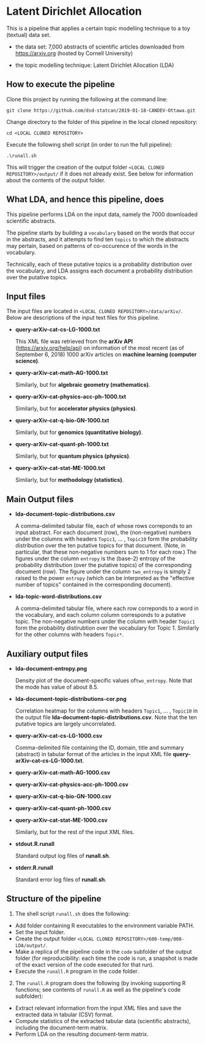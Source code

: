 
Latent Dirichlet Allocation
===========================

This is a pipeline that applies a certain topic modelling technique to a toy
(textual) data set.

* the data set: 7,000 abstracts of scientific articles downloaded from https://arxiv.org (hosted by Cornell University)

* the topic modelling technique: Latent Dirichlet Allocation (LDA)

How to execute the pipeline
---------------------------
Clone this project by running the following at the command line:

```
git clone https://github.com/dsd-statcan/2019-01-18-CANDEV-Ottawa.git
```

Change directory to the folder of this pipeline in the local cloned repository:

```
cd <LOCAL CLONED REPOSITORY>
```

Execute the following shell script (in order to run the full pipeline):

```
.\runall.sh
```
This will trigger the creation of the output folder
`<LOCAL CLONED REPOSITORY>/output/`
if it does not already exist.
See below for information about the contents of the output folder.

What LDA, and hence this pipeline, does
---------------------------------------
This pipeline performs LDA on the input data, namely the 7000 downloaded
scientific abstracts.

The pipeline starts by building a `vocabulary` based on the words that
occur in the abstracts, and it attempts to find ten `topics` to which the
abstracts may pertain, based on patterns of co-occurence of the words in
the vocabulary.

Technically, each of these putative topics is a probability distribution over
the vocabulary, and LDA assigns each document a probability distribution over
the putative topics.

Input files
-----------
The input files are located in
`<LOCAL CLONED REPOSITORY>/data/arXiv/`.
Below are descriptions of the input text files for this pipeline.

* __query-arXiv-cat-cs-LG-1000.txt__

    This XML file was retrieved from the
    __arXiv API__ (https://arxiv.org/help/api)
    on information of the most
    recent (as of September 6, 2018) 1000 arXiv articles on
    __machine learning (computer science)__.

* __query-arXiv-cat-math-AG-1000.txt__

    Similarly, but for __algebraic geometry (mathematics)__.

* __query-arXiv-cat-physics-acc-ph-1000.txt__

    Similarly, but for __accelerator physics (physics)__.

* __query-arXiv-cat-q-bio-GN-1000.txt__

    Similarly, but for __genomics (quantitative biology)__.

* __query-arXiv-cat-quant-ph-1000.txt__

    Similarly, but for __quantum physics (physics)__.

* __query-arXiv-cat-stat-ME-1000.txt__

    Similarly, but for __methodology (statistics)__.

Main Output files
-----------------

* __lda-document-topic-distributions.csv__

    A comma-delimited tabular file, each of whose rows correponds to an input
    abstract. For each document (row), the (non-negative) numbers under the
    columns with headers `Topic1`, ... , `Topic10` form the probability
    distribution over the ten putative topics for that document.
    (Note, in particular, that these non-negative numbers sum to 1 for each row.)
    The figures under the column `entropy` is the (base-2) entropy of the
    probability distribution (over the putative topics) of the corresponding
    document (row).
    The figure under the column `two_entropy` is simply 2 raised to the power
    `entropy` (which can be interpreted as the "effective number of topics"
    contained in the corresponding document).

* __lda-topic-word-distributions.csv__

    A comma-delimited tabular file, where each row correponds to a word in the
    vocabulary, and each column column corresponds to a putative topic.
    The non-negative numbers under the column with header `Topic1` form the
    probability distirubtion over the vocabulary for Topic 1.
    Similarly for the other columns with headers `Topic*`.

Auxiliary output files
----------------------
* __lda-document-entropy.png__

    Density plot of the document-specific values of`two_entropy`.
    Note that the mode has value of about 8.5.

* __lda-document-topic-distributions-cor.png__

    Correlation heatmap for the columns with headers `Topic1`, ... , `Topic10`
    in the output file __lda-document-topic-distributions.csv__.
    Note that the ten putative topics are largely uncorrelated.

* __query-arXiv-cat-cs-LG-1000.csv__

    Comma-delimited file containing the ID, domain, title and summary
    (abstract) in tabular format of the articles in the input XML file
    __query-arXiv-cat-cs-LG-1000.txt__.

* __query-arXiv-cat-math-AG-1000.csv__
* __query-arXiv-cat-physics-acc-ph-1000.csv__
* __query-arXiv-cat-q-bio-GN-1000.csv__
* __query-arXiv-cat-quant-ph-1000.csv__
* __query-arXiv-cat-stat-ME-1000.csv__

    Similarly, but for the rest of the input XML files.

* __stdout.R.runall__

    Standard output log files of __runall.sh__.

* __stderr.R.runall__

    Standard error log files of __runall.sh__.

Structure of the pipeline
-------------------------
1)  The shell script `runall.sh` does the following:

* Add folder containing R executables to the environment variable PATH.
* Set the input folder.
* Create the output folder `<LOCAL CLONED REPOSITORY>/600-temp/008-LDA/output/`.
* Make a replica of the pipeline code in the `code` subfolder of the output
  folder (for reproducibility: each time the code is run, a snapshot is made
  of the exact version of the code executed for that run).
* Execute the `runall.R` program in the code folder.

2)  The `runall.R` program does the following (by invoking supporting R
    functions; see contents of `runall.R` as well as the pipeline's code
    subfolder):

* Extract relevant information from the input XML files and save the extracted
  data in tabular (CSV) format.
* Compute statistics of the extracted tabular data (scientific abstracts),
  including the document-term matrix.
* Perform LDA on the resulting document-term matrix.
